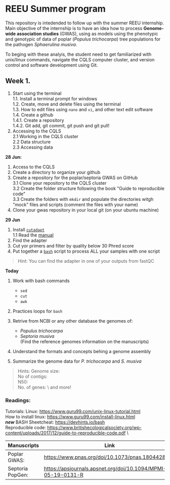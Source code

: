 # REEU Summer program

This repository is intedended to follow up with the summer REEU internship. 
Main objective of the internship is to have an idea how to process **Genome-wide association studies** (GWAS), using as models using the phenotypic and genotypic of data of poplar (_Populus trichocarpa_) tree populations for the pathogen _Sphaerulina musiva_.

To beging with these analyis, the student need to get familiarized with unix/linux commands, navigate the CQLS computer cluster, and version control and software development using Git.

## Week 1.
1. Start using the terminal \
1.1. Install a terminal prompt for windows \
1.2. Create, move and delete files using the terminal \
1.3. How to edit files using `nano` and `vi`, and other text edit software \
1.4. Create a github \
1.4.1. Create a repository \
1.4.2. Git add, git commit, git push and git pull! 
2. Accessing to the CQLS \
2.1 Working in the CQLS cluster \
2.2 Data structure \
2.3 Accessing data 


**28 Jun:**
1. Access to the CQLS 
2. Create a directory to organize your github 
3. Create a repository for the poplar/septoria GWAS on GitHub \
3.1 Clone your repository to the CQLS cluster \
3.2 Create the folder structure following the book "Guide to reproducible code" \
3.3 Create the folders with `mkdir` and populate the directories witgh "mock" files and scripts (comment the files with your name) 
4. Clone your gwas repository in your local git (on your ubuntu machine)

**29 Jun**
1. Install [`cutadapt`](https://cutadapt.readthedocs.io/en/stable/) \
1.1 Read the [manual](https://cutadapt.readthedocs.io/en/stable/guide.html) 
2. Find the adapter 
3. Cut yor primers and filter by quality below 30 Phred score
4. Put together a [`bash`](https://www.gnu.org/software/bash/) script to process ALL your samples with one script
> Hint: You can find the adapter in one of your outputs from fastQC

**Today**
1. Work with bash commands
      - `sed`
      - `cut`
      - `awk`
2. Practices loops for `bash`


1. Retrive from NCBI or any other database the genomes of:
      - _Populus trichocarpa_
      - _Septoria musiva_ \
      (Find the reference genomes information on the manuscripts)
2. Understand the formats and concepts behing a genome assembly
3. Summarize the genome data for _P. trichocarpa_ and _S. musiva_
> Hints:
Genome size: \
No of contigs: \
N50:\
No. of genes: \ 
and more! 


### Readings:
Tutorials: 
Linux: https://www.guru99.com/unix-linux-tutorial.html \
How to install linux: https://www.guru99.com/install-linux.html \
***new*** BASH Sheetcheat: https://devhints.io/bash \
Reproducible code: https://www.britishecologicalsociety.org/wp-content/uploads/2017/12/guide-to-reproducible-code.pdf \

|Manuscripts | Link|
|--|--|
|Poplar GWAS: | https://www.pnas.org/doi/10.1073/pnas.1804428115 |
|Septoria PopGen: |https://apsjournals.apsnet.org/doi/10.1094/MPMI-05-19-0131-R |
      
      
